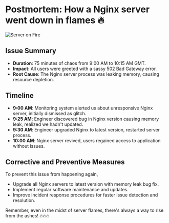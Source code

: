 # Postmortem: How a Nginx server went down in flames 🔥

![Server on Fire](https://th.bing.com/th/id/OIG.FF1t_JEbS5vkfGD_xp4q?pid=ImgGn)

## Issue Summary
- **Duration**: 75 minutes of chaos from 9:00 AM to 10:15 AM GMT.
- **Impact**: All users were greeted with a sassy 502 Bad Gateway error.
- **Root Cause**: The Nginx server process was leaking memory, causing resource depletion.

## Timeline
- **9:00 AM**: Monitoring system alerted us about unresponsive Nginx server, initially dismissed as glitch.
- **9:25 AM**: Engineer discovered bug in Nginx version causing memory leak, realized we hadn't updated.
- **9:30 AM**: Engineer upgraded Nginx to latest version, restarted server process.
- **10:00 AM**: Nginx server revived, users regained access to application without issues.


## Corrective and Preventive Measures
To prevent this issue from happening again,
- Upgrade all Nginx servers to latest version with memory leak bug fix.
- Implement regular software maintenance and updates.
- Improve incident response procedures for faster issue detection and resolution.


Remember, even in the midst of server flames, there's always a way to rise from the ashes! 🔥🔥🔥
